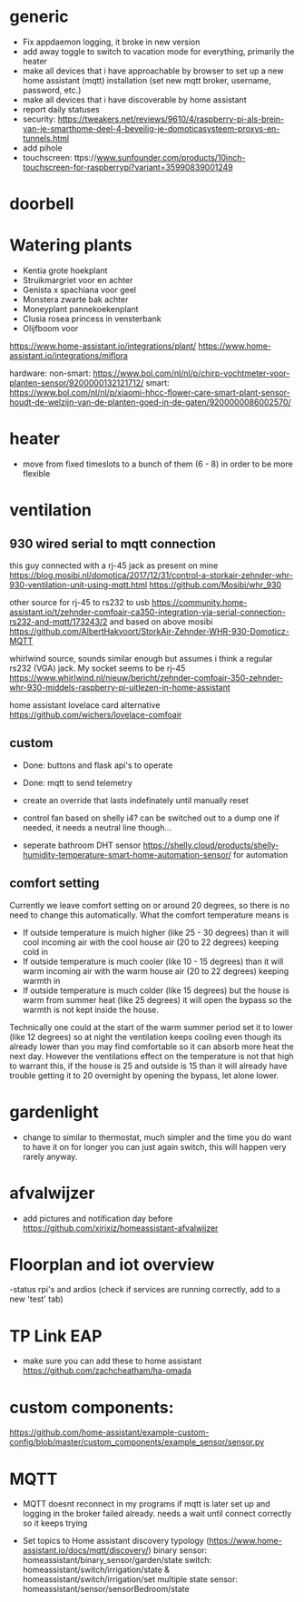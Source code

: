# generic
- Fix appdaemon logging, it broke in new version
- add away toggle to switch to vacation mode for everything, primarily the heater
- make all devices that i have approachable by browser to set up a new home assistant (mqtt) installation (set new mqtt broker, username, password, etc.)
- make all devices that i have discoverable by home assistant
- report daily statuses
- security: https://tweakers.net/reviews/9610/4/raspberry-pi-als-brein-van-je-smarthome-deel-4-beveilig-je-domoticasysteem-proxys-en-tunnels.html
- add pihole
- touchscreen: ttps://www.sunfounder.com/products/10inch-touchscreen-for-raspberrypi?variant=35990839001249

# doorbell

# Watering plants
- Kentia grote hoekplant
- Struikmargriet voor en achter
- Genista x spachiana voor geel
- Monstera zwarte bak achter
- Moneyplant pannekoekenplant
- Clusia rosea princess in vensterbank
- Olijfboom voor

https://www.home-assistant.io/integrations/plant/
https://www.home-assistant.io/integrations/miflora

hardware:
non-smart: https://www.bol.com/nl/nl/p/chirp-vochtmeter-voor-planten-sensor/9200000132121712/
smart: https://www.bol.com/nl/nl/p/xiaomi-hhcc-flower-care-smart-plant-sensor-houdt-de-welzijn-van-de-planten-goed-in-de-gaten/9200000086002570/

# heater
- move from fixed timeslots to a bunch of them (6 - 8) in order to be more flexible

# ventilation
## 930 wired serial to mqtt connection
this guy connected with a rj-45 jack as present on mine
https://blog.mosibi.nl/domotica/2017/12/31/control-a-storkair-zehnder-whr-930-ventilation-unit-using-mqtt.html
https://github.com/Mosibi/whr_930

other source for rj-45 to rs232 to usb
https://community.home-assistant.io/t/zehnder-comfoair-ca350-integration-via-serial-connection-rs232-and-mqtt/173243/2
and based on above mosibi
https://github.com/AlbertHakvoort/StorkAir-Zehnder-WHR-930-Domoticz-MQTT

whirlwind source, sounds similar enough but assumes i think a regular rs232 (VGA) jack. My socket seems to be rj-45
https://www.whirlwind.nl/nieuw/bericht/zehnder-comfoair-350-zehnder-whr-930-middels-raspberry-pi-uitlezen-in-home-assistant

home assistant lovelace card alternative
https://github.com/wichers/lovelace-comfoair


## custom

- Done: buttons and flask api's to operate
- Done: mqtt to send telemetry

- create an override that lasts indefinately until manually reset

- control fan based on shelly i4? can be switched out to a dump one if needed, it needs a neutral line though...
- seperate bathroom DHT sensor https://shelly.cloud/products/shelly-humidity-temperature-smart-home-automation-sensor/ for automation

## comfort setting
Currently we leave comfort setting on or around 20 degrees, so there is no need to change this automatically. What the comfort temperature means is
- If outside temperature is muich higher (like 25 - 30 degrees) than it will cool incoming air with the cool house air (20 to 22 degrees) keeping cold in
- If outside temperature is much cooler (like 10 - 15 degrees) than it will warm incoming air with the warm house air (20 to 22 degrees) keeping warmth in
- If outside temperature is much colder (like 15 degrees) but the house is warm from summer heat (like 25 degrees) it will open the bypass so the warmth is not kept inside the house.

Technically one could at the start of the warm summer period set it to lower (like 12 degrees) so at night the ventilation keeps cooling even though its already lower than you may find comfortable so it can absorb more heat the next day. However the ventilations effect on the temperature is not that high to warrant this, if the house is 25 and outside is 15 than it will already have trouble getting it to 20 overnight by opening the bypass, let alone lower.

# gardenlight
- change to similar to thermostat, much simpler and the time you do want to have it on for longer you can just again switch, this will happen very rarely anyway.

# afvalwijzer
- add pictures and notification day before
https://github.com/xirixiz/homeassistant-afvalwijzer


# Floorplan and iot overview
-status rpi's and ardios (check if services are running correctly, add to a new 'test' tab)

# TP Link EAP
- make sure you can add these to home assistant
https://github.com/zachcheatham/ha-omada


# custom components:
https://github.com/home-assistant/example-custom-config/blob/master/custom_components/example_sensor/sensor.py

# MQTT
- MQTT doesnt reconnect in my programs if mqtt is later set up and logging in the broker failed already.
needs a wait until connect correctly so it keeps trying

- Set topics to Home assistant discovery typology (https://www.home-assistant.io/docs/mqtt/discovery/)
binary sensor: homeassistant/binary_sensor/garden/state
switch: homeassistant/switch/irrigation/state & homeassistant/switch/irrigation/set
multiple state sensor: homeassistant/sensor/sensorBedroom/state
